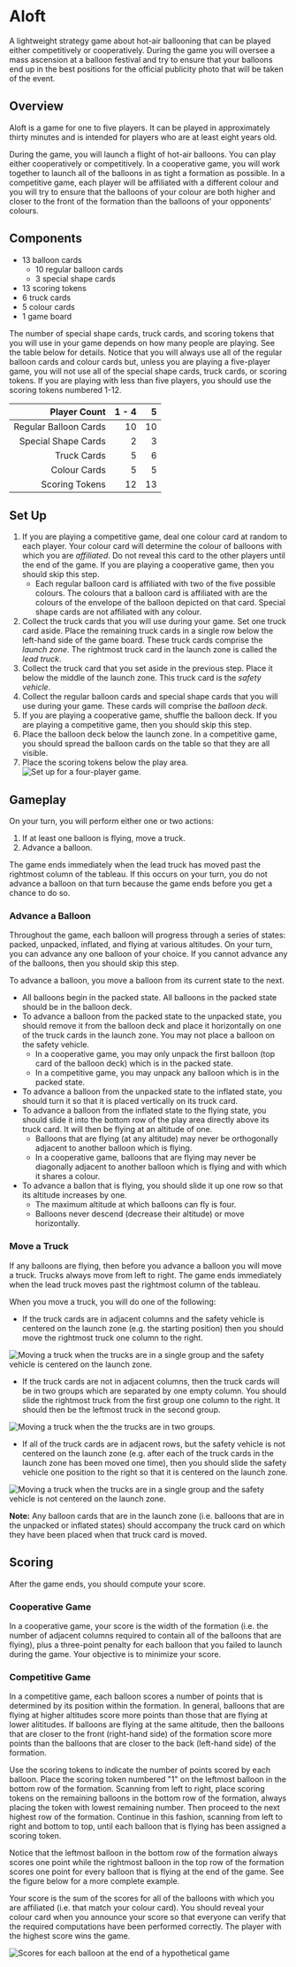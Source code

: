 # Aloft
A lightweight strategy game about hot-air ballooning that can be played either competitively or cooperatively. During the game you will oversee a mass ascension at a balloon festival and try to ensure that your balloons end up in the best positions for the official publicity photo that will be taken of the event.

## Overview
Aloft is a game for one to five players. It can be played in approximately thirty minutes and is intended for players who are at least eight years old.

During the game, you will launch a flight of hot-air balloons. You can play either cooperatively or competitively. In a cooperative game, you will work together to launch all of the balloons in as tight a formation as possible. In a competitive game, each player will be affiliated with a different colour and you will try to ensure that the balloons of your colour are both higher and closer to the front of the formation than the balloons of your opponents' colours.

## Components
  - 13 balloon cards
     - 10 regular balloon cards
     - 3 special shape cards
  - 13 scoring tokens
  - 6 truck cards
  - 5 colour cards
  - 1 game board

The number of special shape cards, truck cards, and scoring tokens that you will use in your game depends on how many people are playing. See the table below for details. Notice that you will always use all of the regular balloon cards and colour cards but, unless you are playing a five-player game, you will not use all of the special shape cards, truck cards, or scoring tokens. If you are playing with less than five players, you should use the scoring tokens numbered 1-12.

| Player Count | 1 - 4 | 5 |
| ----------: | ---: | ---: |
| Regular Balloon Cards | 10 | 10 |
| Special Shape Cards | 2 | 3 |
| Truck Cards | 5 | 6 |
| Colour Cards | 5 | 5 |
| Scoring Tokens | 12 | 13 | 


## Set Up
  1. If you are playing a competitive game, deal one colour card at random to each player. Your colour card will determine the colour of balloons with which you are _affiliated_. Do not reveal this card to the other players until the end of the game. If you are playing a cooperative game, then you should skip this step.
     - Each regular balloon card is affiliated with two of the five possible colours.  The colours that a balloon card is affiliated with are the colours of the envelope of the balloon depicted on that card. Special shape cards are not affiliated with any colour. 
  2.  Collect the truck cards that you will use during your game. Set one truck card aside. Place the remaining truck cards in a single row below the left-hand side of the game board. These truck cards comprise the _launch zone_. The rightmost truck card in the launch zone is called the _lead truck_.
  3. Collect the truck card that you set aside in the previous step. Place it below the middle of the launch zone. This truck card is the _safety vehicle_.
  4.  Collect the regular balloon cards and special shape cards that you will use during your game. These cards will comprise the _balloon deck_.
  5.  If you are playing a cooperative game, shuffle the balloon deck. If you are playing a competitive game, then you should skip this step. 
  6.  Place the balloon deck below the launch zone. In a competitive game, you should spread the balloon cards on the table so that they are all visible.
  7. Place the scoring tokens below the play area.
![Set up for a four-player game.](set_up_diagram.jpg)

## Gameplay
On your turn, you will perform either one or two actions:
  1. If at least one balloon is flying, move a truck.
  2. Advance a balloon.

The game ends immediately when the lead truck has moved past the rightmost column of the tableau. If this occurs on your turn, you do not advance a balloon on that turn because the game ends before you get a chance to do so.

### Advance a Balloon
Throughout the game, each balloon will progress through a series of states: packed, unpacked, inflated, and flying at various altitudes. On your turn, you can advance any one balloon of your choice. If you cannot advance any of the balloons, then you should skip this step.

To advance a balloon, you move a balloon from its current state to the next. 
  - All balloons begin in the packed state. All balloons in the packed state should be in the balloon deck.
  - To advance a balloon from the packed state to the unpacked state, you should remove it from the balloon deck and place it horizontally on one of the truck cards in the launch zone. You may not place a balloon on the safety vehicle.
     - In a cooperative game, you may only unpack the first balloon (top card of the balloon deck) which is in the packed state.
     - In a competitive game, you may unpack any balloon which is in the packed state.
- To advance a balloon from the unpacked state to the inflated state, you should turn it so that it is placed vertically on its truck card.
- To advance a balloon from the inflated state to the flying state, you should slide it into the bottom row of the play area directly above its truck card. It will then be flying at an altitude of one.
   - Balloons that are flying (at any altitude) may never be orthogonally adjacent to another balloon which is flying.
   - In a cooperative game, balloons that are flying may never be diagonally adjacent to another balloon which is flying and with which it shares a colour. 
- To advance a ballon that is flying, you should slide it up one row so that its altitude increases by one.
   - The maximum altitude at which balloons can fly is four.
   - Balloons never descend (decrease their altitude) or move horizontally. 


### Move a Truck
If any balloons are flying, then before you advance a balloon you will move a truck. Trucks always move from left to right. The game ends immediately when the lead truck moves past the rightmost column of the tableau.

When you move a truck, you will do one of the following:
  - If the truck cards are in adjacent columns and the safety vehicle is centered on the launch zone (e.g. the starting position) then you should move the rightmost truck one column to the right.

  ![Moving a truck when the trucks are in a single group and the safety vehicle is centered on the launch zone.](wind_diagram_1.jpg)

  - If the truck cards are not in adjacent columns, then the truck cards will be in two groups which are separated by one empty column. You should slide the rightmost truck from the first group one column to the right. It should then be the leftmost truck in the second group.

  ![Moving a truck when the the trucks are in two groups.](wind_diagram_2.jpg)

  - If all of the truck cards are in adjacent rows, but the safety vehicle is not centered on the launch zone (e.g. after each of the truck cards in the launch zone has been moved one time), then you should slide the safety vehicle one position to the right so that it is centered on the launch zone.

  ![Moving a truck when the trucks are in a single group and the safety vehicle is not centered on the launch zone.](wind_diagram_3.jpg)

__Note:__ Any balloon cards that are in the launch zone (i.e. balloons that are in the unpacked or inflated states) should accompany the truck card on which they have been placed when that truck card is moved. 

## Scoring
After the game ends, you should compute your score.

### Cooperative Game
In a cooperative game, your score is the width of the formation (i.e. the number of adjacent columns required to contain all of the balloons that are flying), plus a three-point penalty for each balloon that you failed to launch during the game. Your objective is to minimize your score.

### Competitive Game
In a competitive game, each balloon scores a number of points that is determined by its position within the formation. In general, balloons that are flying at higher altitudes score more points than those that are flying at lower alititudes.  If balloons are flying at the same altitude, then the balloons that are closer to the front (right-hand side) of the formation score more points than the balloons that are closer to the back (left-hand side) of the formation. 

Use the scoring tokens to indicate the number of points scored by each balloon. Place the scoring token numbered "1" on the leftmost balloon in the bottom row of the formation. Scanning from left to right, place scoring tokens on the remaining balloons in the bottom row of the formation, always placing the token with lowest remaining number. Then proceed to the next highest row of the formation. Continue in this fashion, scanning from left to right and bottom to top, until each balloon that is flying has been assigned a scoring token.

Notice that the leftmost balloon in the bottom row of the formation always scores one point while the rightmost balloon in the top row of the formation scores one point for every balloon that is flying at the end of the game. See the figure below for a more complete example.

Your score is the sum of the scores for all of the balloons with which you are affiliated (i.e. that match your colour card). You should reveal your colour card when you announce your score so that everyone can verify that the required computations have been performed correctly. The player with the highest score wins the game.

![Scores for each balloon at the end of a hypothetical game](scoring_diagram.jpg)

